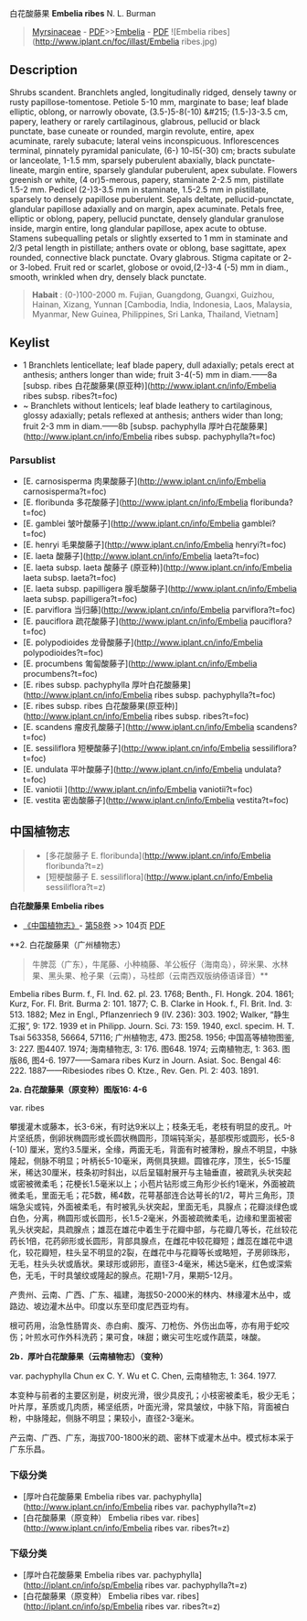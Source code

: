白花酸藤果 **Embelia ribes** N. L. Burman

> [Myrsinaceae](http://www.iplant.cn/info/Myrsinaceae?t=foc) - [PDF](http://www.iplant.cn/foc/pdf/Myrsinaceae.pdf)>>[Embelia](http://www.iplant.cn/info/Embelia?t=foc) - [PDF](http://www.iplant.cn/foc/pdf/Embelia.pdf)
![Embelia ribes](http://www.iplant.cn/foc/illast/Embelia ribes.jpg)

## Description

Shrubs scandent. Branchlets angled, longitudinally ridged, densely tawny or rusty papillose-tomentose. Petiole 5-10 mm, marginate to base; leaf blade elliptic, oblong, or narrowly obovate, (3.5-)5-8(-10) &amp;#215; (1.5-)3-3.5 cm, papery, leathery or rarely cartilaginous, glabrous, pellucid or black punctate, base cuneate or rounded, margin revolute, entire, apex acuminate, rarely subacute; lateral veins inconspicuous. Inflorescences terminal, pinnately pyramidal paniculate, (6-) 10-l5(-30) cm; bracts subulate or lanceolate, 1-1.5 mm, sparsely puberulent abaxially, black punctate-lineate, margin entire, sparsely glandular puberulent, apex subulate. Flowers greenish or white, (4 or)5-merous, papery, staminate 2-2.5 mm, pistillate 1.5-2 mm. Pedicel (2-)3-3.5 mm in staminate, 1.5-2.5 mm in pistillate, sparsely to densely papillose puberulent. Sepals deltate, pellucid-punctate, glandular papillose adaxially and on margin, apex acuminate. Petals free, elliptic or oblong, papery, pellucid punctate, densely glandular granulose inside, margin entire, long glandular papillose, apex acute to obtuse. Stamens subequalling petals or slightly exserted to 1 mm in staminate and 2/3 petal length in pistillate; anthers ovate or oblong, base sagittate, apex rounded, connective black punctate. Ovary glabrous. Stigma capitate or 2- or 3-lobed. Fruit red or scarlet, globose or ovoid,(2-)3-4 (-5) mm in diam., smooth, wrinkled when dry, densely black punctate.

> **Habait** : 
>(0-)100-2000 m. Fujian, Guangdong, Guangxi, Guizhou, Hainan, Xizang, Yunnan [Cambodia, India, Indonesia, Laos, Malaysia, Myanmar, New Guinea, Philippines, Sri Lanka, Thailand, Vietnam]

## Keylist

* 1 Branchlets lenticellate; leaf blade papery, dull adaxially; petals erect at anthesis; anthers longer than wide; fruit 3-4(-5) mm in diam.——8a  [subsp. ribes 白花酸藤果(原亚种)](http://www.iplant.cn/info/Embelia ribes subsp. ribes?t=foc)
* ~ Branchlets without lenticels; leaf blade leathery to cartilaginous, glossy adaxially; petals reflexed at anthesis; anthers wider than long; fruit 2-3 mm in diam.——8b  [subsp. pachyphylla 厚叶白花酸藤果](http://www.iplant.cn/info/Embelia ribes subsp. pachyphylla?t=foc)

### Parsublist

* [E.  carnosisperma  肉果酸藤子](http://www.iplant.cn/info/Embelia carnosisperma?t=foc)
* [E.  floribunda  多花酸藤子](http://www.iplant.cn/info/Embelia floribunda?t=foc)
* [E.  gamblei  皱叶酸藤子](http://www.iplant.cn/info/Embelia gamblei?t=foc)
* [E.  henryi  毛果酸藤子](http://www.iplant.cn/info/Embelia henryi?t=foc)
* [E.  laeta  酸藤子](http://www.iplant.cn/info/Embelia laeta?t=foc)
* [E.  laeta subsp. laeta  酸藤子 (原亚种)](http://www.iplant.cn/info/Embelia laeta subsp. laeta?t=foc)
* [E.  laeta subsp. papilligera  腺毛酸藤子](http://www.iplant.cn/info/Embelia laeta subsp. papilligera?t=foc)
* [E.  parviflora  当归藤](http://www.iplant.cn/info/Embelia parviflora?t=foc)
* [E.  pauciflora  疏花酸藤子](http://www.iplant.cn/info/Embelia pauciflora?t=foc)
* [E.  polypodioides  龙骨酸藤子](http://www.iplant.cn/info/Embelia polypodioides?t=foc)
* [E.  procumbens  匍匐酸藤子](http://www.iplant.cn/info/Embelia procumbens?t=foc)
* [E.  ribes subsp. pachyphylla  厚叶白花酸藤果](http://www.iplant.cn/info/Embelia ribes subsp. pachyphylla?t=foc)
* [E.  ribes subsp. ribes  白花酸藤果(原亚种)](http://www.iplant.cn/info/Embelia ribes subsp. ribes?t=foc)
* [E.  scandens  瘤皮孔酸藤子](http://www.iplant.cn/info/Embelia scandens?t=foc)
* [E.  sessiliflora  短梗酸藤子](http://www.iplant.cn/info/Embelia sessiliflora?t=foc)
* [E.  undulata  平叶酸藤子](http://www.iplant.cn/info/Embelia undulata?t=foc)
* [E.  vaniotii  ](http://www.iplant.cn/info/Embelia vaniotii?t=foc)
* [E.  vestita  密齿酸藤子](http://www.iplant.cn/info/Embelia vestita?t=foc)

## 中国植物志

> * [多花酸藤子  E.  floribunda](http://www.iplant.cn/info/Embelia floribunda?t=z)
> * [短梗酸藤子  E.  sessiliflora](http://www.iplant.cn/info/Embelia sessiliflora?t=z)

**白花酸藤果 Embelia ribes**

* [《中国植物志》](http://www.iplant.cn/frps)- [第58卷](http://www.iplant.cn/frps/vol/58) >> 104页 [PDF](http://www.iplant.cn/frps/pdf/58/104.PDF)

**2. 白花酸藤果（广州植物志）

> 牛脾蕊（广东），牛尾藤、小种楠藤、羊公板仔（海南岛），碎米果、水林果、黑头果、枪子果（云南），马桂郎（云南西双版纳傣语译音）**

Embelia ribes Burm. f., Fl. Ind. 62. pl. 23. 1768; Benth., Fl. Hongk. 204. 1861; Kurz, For. Fl. Brit. Burma 2: 101. 1877; C. B. Clarke in Hook. f., Fl. Brit. Ind. 3: 513. 1882; Mez in Engl., Pflanzenriech 9 (IV. 236): 303. 1902; Walker, “静生汇报”, 9: 172. 1939 et in Philipp. Journ. Sci. 73: 159. 1940, excl. specim. H. T. Tsai 563358, 56664, 57116; 广州植物志, 473. 图258. 1956; 中国高等植物图鉴, 3: 227. 图4407. 1974; 海南植物志, 3: 176. 图648. 1974; 云南植物志, 1: 363. 图版86, 图4-6. 1977——Samara ribes Kurz in Journ. Asiat. Soc. Bengal 46: 222. 1887——Ribesiodes ribes O. Ktze., Rev. Gen. Pl. 2: 403. 1891.

**2a. 白花酸藤果（原变种）图版16: 4-6**

var. ribes

攀援灌木或藤本，长3-6米，有时达9米以上；枝条无毛，老枝有明显的皮孔。叶片坚纸质，倒卵状椭圆形或长圆状椭圆形，顶端钝渐尖，基部楔形或圆形，长5-8 (-10) 厘米，宽约3.5厘米，全缘，两面无毛，背面有时被薄粉，腺点不明显，中脉隆起，侧脉不明显；叶柄长5-10毫米，两侧具狭翅。圆锥花序，顶生，长5-15厘米，稀达30厘米，枝条初时斜出，以后呈辐射展开与主轴垂直，被疏乳头状突起或密被微柔毛；花梗长1.5毫米以上；小苞片钻形或三角形少长约1毫米，外面被疏微柔毛，里面无毛；花5数，稀4数，花萼基部连合达萼长的1/2，萼片三角形，顶端急尖或钝，外面被柔毛，有时被乳头状突起，里面无毛，具腺点；花瓣淡绿色或白色，分离，椭圆形或长圆形，长1.5-2毫米，外面被疏微柔毛，边缘和里面被密乳头状突起，具疏腺点；雄蕊在雄花中着生于花瓣中部，与花瓣几等长，花丝较花药长1倍，花药卵形或长圆形，背部具腺点，在雌花中较花瓣短；雌蕊在雄花中退化，较花瓣短，柱头呈不明显的2裂，在雌花中与花瓣等长或略短，子房卵珠形，无毛，柱头头状或盾状。果球形或卵形，直径3-4毫米，稀达5毫米，红色或深紫色，无毛，干时具皱纹或隆起的腺点。花期1-7月，果期5-12月。

产贵州、云南、广西、广东、福建，海拔50-2000米的林内、林缘灌木丛中，或路边、坡边灌木丛中。印度以东至印度尼西亚均有。

根可药用，治急性肠胃炎、赤白痢、腹泻、刀枪伤、外伤出血等，亦有用于蛇咬伤；叶煎水可作外科洗药；果可食，味甜；嫩尖可生吃或作蔬菜，味酸。

**2b．厚叶白花酸藤果（云南植物志）（变种）**

var. pachyphylla Chun ex C. Y. Wu et C. Chen, 云南植物志, 1: 364. 1977.

本变种与前者的主要区别是，树皮光滑，很少具皮孔；小枝密被柔毛，极少无毛；叶片厚，革质或几肉质，稀坚纸质，叶面光滑，常具皱纹，中脉下陷，背面被白粉，中脉隆起，侧脉不明显；果较小，直径2-3毫米。

产云南、广西、广东，海拔700-1800米的疏、密林下或灌木丛中。模式标本采于广东乐昌。

### 下级分类
* [厚叶白花酸藤果  Embelia ribes var. pachyphylla](http://www.iplant.cn/info/Embelia ribes var. pachyphylla?t=z)
* [白花酸藤果（原变种）  Embelia ribes var. ribes](http://www.iplant.cn/info/Embelia ribes var. ribes?t=z)

### 下级分类
* [厚叶白花酸藤果  Embelia ribes var. pachyphylla](http://iplant.cn/info/sp/Embelia ribes var. pachyphylla?t=z)
* [白花酸藤果（原变种）  Embelia ribes var. ribes](http://iplant.cn/info/sp/Embelia ribes var. ribes?t=z)

